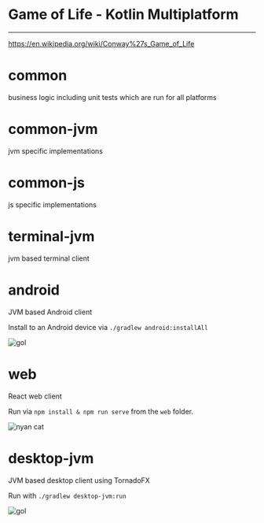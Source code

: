 # Game of Life - Kotlin Multiplatform
---------------------------------

https://en.wikipedia.org/wiki/Conway%27s_Game_of_Life

# common
business logic including unit tests which are run for all platforms

# common-jvm
jvm specific implementations

# common-js
js specific implementations

# terminal-jvm
jvm based terminal client

# android
JVM based Android client

Install to an Android device via `./gradlew android:installAll`

![gol](https://user-images.githubusercontent.com/1046688/34879875-fbe8cbd8-f7ae-11e7-8c33-21fbfac15e8b.gif)

# web
React web client

Run via `npm install & npm run serve` from the `web` folder.

![nyan cat](https://user-images.githubusercontent.com/1046688/34879934-279134dc-f7af-11e7-953b-f4e7f140c57d.gif)

# desktop-jvm
JVM based desktop client using TornadoFX

Run with `./gradlew desktop-jvm:run`

![gol](https://user-images.githubusercontent.com/517070/35706797-723ef2dc-07a7-11e8-857d-d4fc86a2e200.png)

